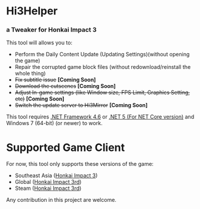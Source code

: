 # Hi3Helper
### a Tweaker for Honkai Impact 3
 This tool will allows you to:
 * Perform the Daily Content Update (Updating Settings)(without opening the game)
 * Repair the corrupted game block files (without redownload/reinstall the whole thing)
 * ~~Fix subtitle issue~~ **[Coming Soon]**
 * ~~Download the cutscenes~~ **[Coming Soon]**
 * ~~Adjust In-game settings (like Window size, FPS Limit, Graphics Setting, etc)~~ **[Coming Soon]**
 * ~~Switch the update server to Hi3Mirror~~ **[Coming Soon]**

 This tool requires [.NET Framework 4.6](https://www.microsoft.com/en-us/download/details.aspx?id=48137) or [.NET 5 (For NET Core version)](https://dotnet.microsoft.com/download/dotnet/thank-you/runtime-desktop-5.0.10-windows-x64-installer) and Windows 7 (64-bit) (or newer) to work.
 
 # Supported Game Client
 For now, this tool only supports these versions of the game:
 * Southeast Asia ([Honkai Impact 3](https://honkaiimpact3.mihoyo.com/asia/en-us/home))
 * Global ([Honkai Impact 3rd](https://honkaiimpact3.mihoyo.com/global/en-us/home))
 * Steam ([Honkai Impact 3rd](https://store.steampowered.com/app/1671200/Honkai_Impact_3rd/))

 Any contribution in this project are welcome.

